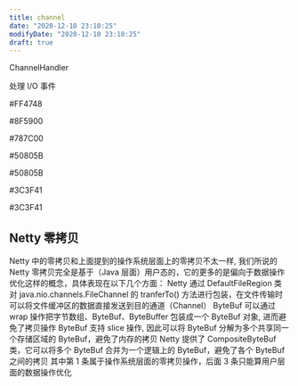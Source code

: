 ```yaml
---
title: channel
date: "2020-12-10 23:10:25"
modifyDate: "2020-12-10 23:10:25"
draft: true
---
```


ChannelHandler

处理 I/O 事件

#FF4748

#8F5900

#787C00

#50805B

#50805B

#3C3F41

#3C3F41

## Netty 零拷贝

Netty 中的零拷贝和上面提到的操作系统层面上的零拷贝不太一样, 我们所说的 Netty 零拷贝完全是基于（Java 层面）用户态的，它的更多的是偏向于数据操作优化这样的概念，具体表现在以下几个方面： Netty 通过 DefaultFileRegion 类对 java.nio.channels.FileChannel 的 tranferTo() 方法进行包装，在文件传输时可以将文件缓冲区的数据直接发送到目的通道（Channel） ByteBuf 可以通过 wrap 操作把字节数组、ByteBuf、ByteBuffer 包装成一个 ByteBuf 对象, 进而避免了拷贝操作
ByteBuf 支持 slice 操作, 因此可以将 ByteBuf 分解为多个共享同一个存储区域的 ByteBuf，避免了内存的拷贝
Netty 提供了 CompositeByteBuf 类，它可以将多个 ByteBuf 合并为一个逻辑上的 ByteBuf，避免了各个 ByteBuf 之间的拷贝
其中第 1 条属于操作系统层面的零拷贝操作，后面 3 条只能算用户层面的数据操作优化

